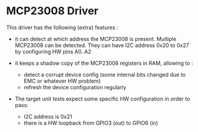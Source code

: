 # MCP23008 Driver

This driver has the following (extra) features :
* it can detect at which address the MCP23008 is present. Multiple MCP23008 can be detected. They can have I2C address 0x20 to 0x27 by configuring HW pins A0..A2
* it keeps a shadow copy of the MCP23008 registers in RAM, allowing to :
    * detect a corrupt device config (some internal bits changed due to EMC or whatever HW problem)
    * refresh the device configuration regularly


* The target unit tests expect some specific HW configuration in order to pass:
    * I2C address is 0x21
    * there is a HW loopback from GPIO3 (out) to GPIO6 (in)